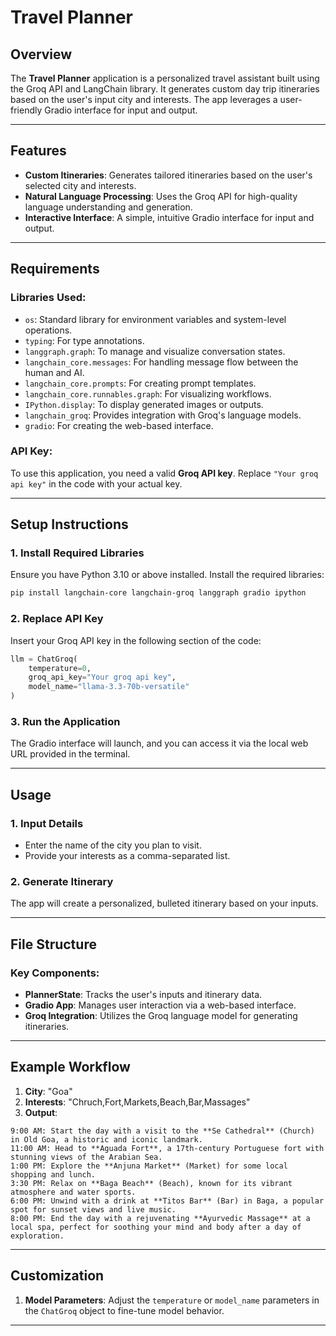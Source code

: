 # Travel Planner

## Overview
The **Travel Planner** application is a personalized travel assistant built using the Groq API and LangChain library. It generates custom day trip itineraries based on the user's input city and interests. The app leverages a user-friendly Gradio interface for input and output.

---

## Features
- **Custom Itineraries**: Generates tailored itineraries based on the user's selected city and interests.
- **Natural Language Processing**: Uses the Groq API for high-quality language understanding and generation.
- **Interactive Interface**: A simple, intuitive Gradio interface for input and output.

---

## Requirements
### Libraries Used:
- `os`: Standard library for environment variables and system-level operations.
- `typing`: For type annotations.
- `langgraph.graph`: To manage and visualize conversation states.
- `langchain_core.messages`: For handling message flow between the human and AI.
- `langchain_core.prompts`: For creating prompt templates.
- `langchain_core.runnables.graph`: For visualizing workflows.
- `IPython.display`: To display generated images or outputs.
- `langchain_groq`: Provides integration with Groq's language models.
- `gradio`: For creating the web-based interface.

### API Key:
To use this application, you need a valid **Groq API key**. Replace `"Your groq api key"` in the code with your actual key.

---

## Setup Instructions

### 1. Install Required Libraries
Ensure you have Python 3.10 or above installed. Install the required libraries:
```bash
pip install langchain-core langchain-groq langgraph gradio ipython
```

### 2. Replace API Key
Insert your Groq API key in the following section of the code:
```python
llm = ChatGroq(
    temperature=0,
    groq_api_key="Your groq api key",
    model_name="llama-3.3-70b-versatile"
)
```

### 3. Run the Application
The Gradio interface will launch, and you can access it via the local web URL provided in the terminal.

---

## Usage
### 1. Input Details
- Enter the name of the city you plan to visit.
- Provide your interests as a comma-separated list.

### 2. Generate Itinerary
The app will create a personalized, bulleted itinerary based on your inputs.

---

## File Structure
### Key Components:
- **PlannerState**: Tracks the user's inputs and itinerary data.
- **Gradio App**: Manages user interaction via a web-based interface.
- **Groq Integration**: Utilizes the Groq language model for generating itineraries.

---

## Example Workflow
1. **City**: "Goa"
2. **Interests**: "Chruch,Fort,Markets,Beach,Bar,Massages"
3. **Output**:
```
9:00 AM: Start the day with a visit to the **Se Cathedral** (Church) in Old Goa, a historic and iconic landmark.
11:00 AM: Head to **Aguada Fort**, a 17th-century Portuguese fort with stunning views of the Arabian Sea.
1:00 PM: Explore the **Anjuna Market** (Market) for some local shopping and lunch.
3:30 PM: Relax on **Baga Beach** (Beach), known for its vibrant atmosphere and water sports.
6:00 PM: Unwind with a drink at **Titos Bar** (Bar) in Baga, a popular spot for sunset views and live music.
8:00 PM: End the day with a rejuvenating **Ayurvedic Massage** at a local spa, perfect for soothing your mind and body after a day of exploration.
```

---

## Customization
1. **Model Parameters**: Adjust the `temperature` or `model_name` parameters in the `ChatGroq` object to fine-tune model behavior.

---


